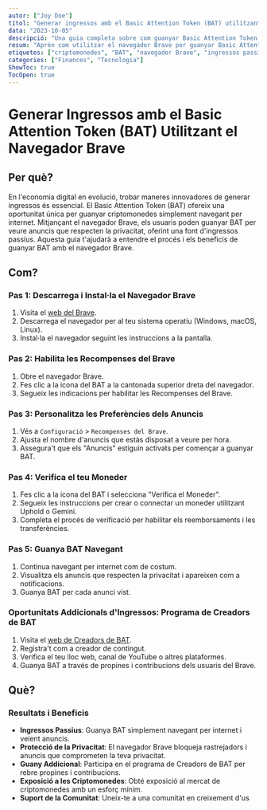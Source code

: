 ```yaml
---
autor: ["Joy Doe"]
títol: "Generar ingressos amb el Basic Attention Token (BAT) utilitzant el navegador Brave"
data: "2023-10-05"
descripció: "Una guia completa sobre com guanyar Basic Attention Token (BAT) utilitzant el navegador Brave, incloent els passos per començar i les oportunitats addicionals d'ingressos."
resum: "Aprèn com utilitzar el navegador Brave per guanyar Basic Attention Token (BAT) i explora maneres addicionals de maximitzar els teus guanys en criptomonedes."
etiquetes: ["criptomonedes", "BAT", "navegador Brave", "ingressos passius"]
categories: ["Finances", "Tecnologia"]
ShowToc: true
TocOpen: true
---
```


# Generar Ingressos amb el Basic Attention Token (BAT) Utilitzant el Navegador Brave

## Per què?

En l'economia digital en evolució, trobar maneres innovadores de generar ingressos és essencial. El Basic Attention Token (BAT) ofereix una oportunitat única per guanyar criptomonedes simplement navegant per internet. Mitjançant el navegador Brave, els usuaris poden guanyar BAT per veure anuncis que respecten la privacitat, oferint una font d'ingressos passius. Aquesta guia t'ajudarà a entendre el procés i els beneficis de guanyar BAT amb el navegador Brave.

## Com?

### Pas 1: Descarrega i Instal·la el Navegador Brave

1. Visita el [web del Brave](https://brave.com/).
2. Descarrega el navegador per al teu sistema operatiu (Windows, macOS, Linux).
3. Instal·la el navegador seguint les instruccions a la pantalla.

### Pas 2: Habilita les Recompenses del Brave

1. Obre el navegador Brave.
2. Fes clic a la icona del BAT a la cantonada superior dreta del navegador.
3. Segueix les indicacions per habilitar les Recompenses del Brave.

### Pas 3: Personalitza les Preferències dels Anuncis

1. Vés a `Configuració` > `Recompenses del Brave`.
2. Ajusta el nombre d'anuncis que estàs disposat a veure per hora.
3. Assegura't que els "Anuncis" estiguin activats per començar a guanyar BAT.

### Pas 4: Verifica el teu Moneder

1. Fes clic a la icona del BAT i selecciona "Verifica el Moneder".
2. Segueix les instruccions per crear o connectar un moneder utilitzant Uphold o Gemini.
3. Completa el procés de verificació per habilitar els reemborsaments i les transferències.

### Pas 5: Guanya BAT Navegant

1. Continua navegant per internet com de costum.
2. Visualitza els anuncis que respecten la privacitat i apareixen com a notificacions.
3. Guanya BAT per cada anunci vist.

### Oportunitats Addicionals d'Ingressos: Programa de Creadors de BAT

1. Visita el [web de Creadors de BAT](https://creators.brave.com/).
2. Registra't com a creador de contingut.
3. Verifica el teu lloc web, canal de YouTube o altres plataformes.
4. Guanya BAT a través de propines i contribucions dels usuaris del Brave.

## Què?

### Resultats i Beneficis

- **Ingressos Passius**: Guanya BAT simplement navegant per internet i veient anuncis.
- **Protecció de la Privacitat**: El navegador Brave bloqueja rastrejadors i anuncis que comprometen la teva privacitat.
- **Guany Addicional**: Participa en el programa de Creadors de BAT per rebre propines i contribucions.
- **Exposició a les Criptomonedes**: Obté exposició al mercat de criptomonedes amb un esforç mínim.
- **Suport de la Comunitat**: Uneix-te a una comunitat en creixement d'us